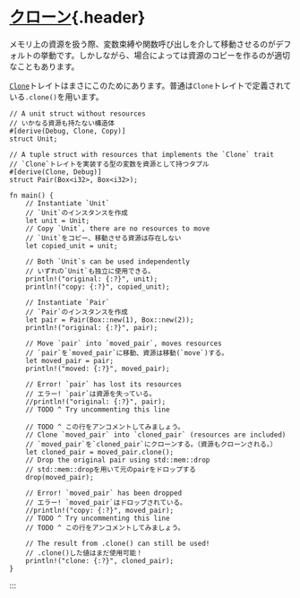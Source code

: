 # [クローン](#クローン){.header}

メモリ上の資源を扱う際、変数束縛や関数呼び出しを介して移動させるのがデフォルトの挙動です。しかしながら、場合によっては資源のコピーを作るのが適切なこともあります。

[`Clone`](https://doc.rust-lang.org/std/clone/trait.Clone.html)トレイトはまさにこのためにあります。普通は`Clone`トレイトで定義されている`.clone()`を用います。

    // A unit struct without resources
    // いかなる資源も持たない構造体
    #[derive(Debug, Clone, Copy)]
    struct Unit;

    // A tuple struct with resources that implements the `Clone` trait
    // `Clone`トレイトを実装する型の変数を資源として持つタプル
    #[derive(Clone, Debug)]
    struct Pair(Box<i32>, Box<i32>);

    fn main() {
        // Instantiate `Unit`
        // `Unit`のインスタンスを作成
        let unit = Unit;
        // Copy `Unit`, there are no resources to move
        // `Unit`をコピー、移動させる資源は存在しない
        let copied_unit = unit;

        // Both `Unit`s can be used independently
        // いずれの`Unit`も独立に使用できる。
        println!("original: {:?}", unit);
        println!("copy: {:?}", copied_unit);

        // Instantiate `Pair`
        // `Pair`のインスタンスを作成
        let pair = Pair(Box::new(1), Box::new(2));
        println!("original: {:?}", pair);

        // Move `pair` into `moved_pair`, moves resources
        // `pair`を`moved_pair`に移動、資源は移動(`move`)する。
        let moved_pair = pair;
        println!("moved: {:?}", moved_pair);

        // Error! `pair` has lost its resources
        // エラー! `pair`は資源を失っている。
        //println!("original: {:?}", pair);
        // TODO ^ Try uncommenting this line

        // TODO ^ この行をアンコメントしてみましょう。
        // Clone `moved_pair` into `cloned_pair` (resources are included)
        // `moved_pair`を`cloned_pair`にクローンする。（資源もクローンされる。）
        let cloned_pair = moved_pair.clone();
        // Drop the original pair using std::mem::drop
        // std::mem::dropを用いて元のpairをドロップする
        drop(moved_pair);

        // Error! `moved_pair` has been dropped
        // エラー! `moved_pair`はドロップされている。
        //println!("copy: {:?}", moved_pair);
        // TODO ^ Try uncommenting this line
        // TODO ^ この行をアンコメントしてみましょう。

        // The result from .clone() can still be used!
        // .clone()した値はまだ使用可能！
        println!("clone: {:?}", cloned_pair);
    }
:::

